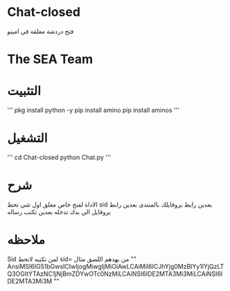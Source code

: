 # Chat-closed
فتح دردشة مغلقة في امينو 
# The SEA Team

# التثبيت
'''
pkg install python -y
pip install amino
pip install aminos
'''
# التشغيل 
'''
cd Chat-closed
python Chat.py
'''
# شرح
الاداة لفتح خاص مغلق 
اول شي تحط sid
بعدين رابط بروفايلك بالمنتدى 
بعدين رابط بروفايل الي بدك تدخله 
بعدين تكتب رساله 
# ملاحظه 
Sid لمن تكتبه
لاتحط sid=
من بهدهم اللصق مثال 
""
AnsiMSI6IG51bGwsICIwIjogMiwgIjMiOiAwLCAiMiI6ICJhYjg0MzBlYy1lYjQzLTQ3OGItYTAzNC1jNjBmZDYwOTc0NzMiLCAiNSI6IDE2MTA3Mi3MiLCAiNSI6IDE2MTA3Mi3M
""
